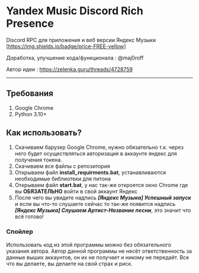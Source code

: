 # **Yandex Music Discord Rich Presence**
Discord RPC для приложения и веб версии Яндекс Музыки
[https://img.shields.io/badge/price-FREE-yellow]

Доработка, улучшение кода/функционала : @maj0roff

Автор идеи : https://zelenka.guru/threads/4728759

------------
## Требования
1. Google Chrome
2. Python 3.10+

## Как использовать?
1. Скачиваем барузер Google Chrome, нужно обязательно т.к. через него будет осуществляться авторизация в аккаунте яндекс для получения токена.
2. Скачиваем все файлы с репозитория
3. Открываем файл **install_requirments.bat**, устанавливаются необходимые библиотеки для питона
4. Открываем файл  **start.bat**, у нас так-же откроется окно Chrome где вы **ОБЯЗАТЕЛЬНО** войти в свой аккаунт Яндекс
5. После чего вы увидите надпись ***[Яндекс Музыка] Успешный запуск*** и если вы что-то слушаете сейчас то так-же появится надпись ***[Яндекс Музыка] Слушаем Артист-Название песни***, это значит что всё готово!

### Спойлер
Использовать код из этой программы можно без обязательного указания автора.
Автор данной программы не несёт ответственность за данные выших аккаунтов, он их не получает и никому не передаёт.
Все что вы делаете, вы делаете на свой страх и риск.
